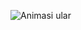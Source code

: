 ![Animasi ular](https://raw.githubusercontent.com/Diewaay/output/github-contribution-grid-snake-dark.svg)

